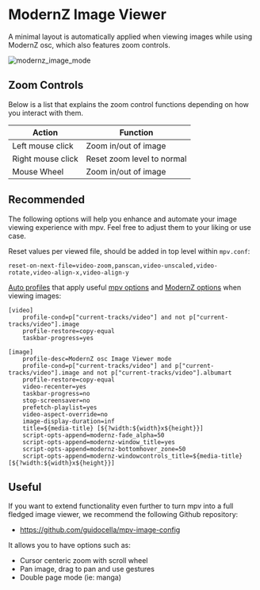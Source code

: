 # ModernZ Image Viewer

A minimal layout is automatically applied when viewing images while using ModernZ osc, which also features zoom controls.

![modernz_image_mode](https://github.com/user-attachments/assets/e2501652-aa84-4725-93cf-5cb86931b45e)

## Zoom Controls

Below is a list that explains the zoom control functions depending on how you interact with them.

| Action            | Function                   |
| ----------------- | -------------------------- |
| Left mouse click  | Zoom in/out of image       |
| Right mouse click | Reset zoom level to normal |
| Mouse Wheel       | Zoom in/out of image       |

## Recommended
The following options will help you enhance and automate your image viewing experience with mpv. Feel free to adjust them to your liking or use case.

Reset values per viewed file, should be added in top level within `mpv.conf`:
```EditorConfig
reset-on-next-file=video-zoom,panscan,video-unscaled,video-rotate,video-align-x,video-align-y
```

[Auto profiles](https://mpv.io/manual/master/#conditional-auto-profiles) that apply useful [mpv options](https://mpv.io/manual/master/#options) and [ModernZ options](/docs/USER_OPTS.md) when viewing images:
```EditorConfig
[video]
    profile-cond=p["current-tracks/video"] and not p["current-tracks/video"].image
    profile-restore=copy-equal
    taskbar-progress=yes

[image]
    profile-desc=ModernZ osc Image Viewer mode
    profile-cond=p["current-tracks/video"] and p["current-tracks/video"].image and not p["current-tracks/video"].albumart
    profile-restore=copy-equal
    video-recenter=yes
    taskbar-progress=no
    stop-screensaver=no
    prefetch-playlist=yes
    video-aspect-override=no
    image-display-duration=inf
    title=${media-title} [${?width:${width}x${height}}]
    script-opts-append=modernz-fade_alpha=50
    script-opts-append=modernz-window_title=yes
    script-opts-append=modernz-bottomhover_zone=50
    script-opts-append=modernz-windowcontrols_title=${media-title} [${?width:${width}x${height}}]
```

## Useful
If you want to extend functionality even further to turn mpv into a full fledged image viewer, we recommend the following Github repository:
- https://github.com/guidocella/mpv-image-config

It allows you to have options such as:
- Cursor centeric zoom with scroll wheel
- Pan image, drag to pan and use gestures
- Double page mode (ie: manga)
